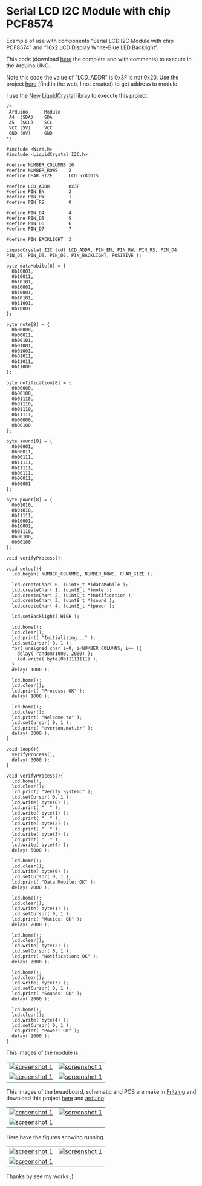 # Serial LCD I2C Module with chip PCF8574
Example of use with components "Serial LCD I2C Module with chip PCF8574" and "16x2 LCD Display White-Blue LED Backlight".

This code (download [here](./sample/informations/informations.ino) the complete and with comments) to execute in the Arduino UNO.

Note this code the value of "LCD_ADDR" is 0x3F is not 0x20. Use the project [here](./sample/scanner/scanner.ino) (find in the web, I not created)  to get address to module.

I use the [New LiquidCrystal](https://bitbucket.org/fmalpartida/new-liquidcrystal/wiki/Home) libray to execute this project.

```
/*
 Arduino      Module
 A4  (SDA)    SDA
 A5  (SCL)    SCL
 VCC (5V)     VCC
 GND (0V)     GND
*/

#include <Wire.h> 
#include <LiquidCrystal_I2C.h>

#define NUMBER_COLUMNS 16
#define NUMBER_ROWS    2
#define CHAR_SIZE      LCD_5x8DOTS

#define LCD_ADDR       0x3F
#define PIN_EN         2
#define PIN_RW         1
#define PIN_RS         0

#define PIN_D4         4
#define PIN_D5         5
#define PIN_D6         6
#define PIN_D7         7

#define PIN_BACKLIGHT  3

LiquidCrystal_I2C lcd( LCD_ADDR, PIN_EN, PIN_RW, PIN_RS, PIN_D4, PIN_D5, PIN_D6, PIN_D7, PIN_BACKLIGHT, POSITIVE );

byte dataMobile[8] = {
  0b10001,
  0b10011,
  0b10101,
  0b10001,
  0b10001,
  0b10101,
  0b11001,
  0b10001
};

byte note[8] = {
  0b00000,
  0b00011,
  0b00101,
  0b01001,
  0b01001,
  0b01011,
  0b11011,
  0b11000
};

byte notification[8] = {
  0b00000,
  0b00100,
  0b01110,
  0b01110,
  0b01110,
  0b11111,
  0b00000,
  0b00100
};

byte sound[8] = {
  0b00001,
  0b00011,
  0b00111,
  0b11111,
  0b11111,
  0b00111,
  0b00011,
  0b00001
};

byte power[8] = {
  0b01010,
  0b01010,
  0b11111,
  0b10001,
  0b10001,
  0b01110,
  0b00100,
  0b00100
};

void verifyProcess();

void setup(){
  lcd.begin( NUMBER_COLUMNS, NUMBER_ROWS, CHAR_SIZE );

  lcd.createChar( 0, (uint8_t *)dataMobile );
  lcd.createChar( 1, (uint8_t *)note );
  lcd.createChar( 2, (uint8_t *)notification );
  lcd.createChar( 3, (uint8_t *)sound );
  lcd.createChar( 4, (uint8_t *)power );

  lcd.setBacklight( HIGH );

  lcd.home();
  lcd.clear();
  lcd.print( "Initializing..." );
  lcd.setCursor( 0, 1 );
  for( unsigned char i=0; i<NUMBER_COLUMNS; i++ ){
    delay( random(1000, 2000) );
    lcd.write( byte(0b11111111) );
  }
  delay( 1000 );

  lcd.home();
  lcd.clear();
  lcd.print( "Process: OK" );
  delay( 1000 );
 
  lcd.home();
  lcd.clear();
  lcd.print( "Welcome to" );
  lcd.setCursor( 0, 1 );
  lcd.print( "everton.mat.br" );
  delay( 3000 );
}

void loop(){
  verifyProcess();
  delay( 3000 );
}

void verifyProcess(){
  lcd.home();
  lcd.clear();
  lcd.print( "Verify System:" );
  lcd.setCursor( 0, 1 );
  lcd.write( byte(0) );
  lcd.print( "  " );
  lcd.write( byte(1) );
  lcd.print( "  " );
  lcd.write( byte(2) );
  lcd.print( "  " );
  lcd.write( byte(3) );
  lcd.print( "  " );
  lcd.write( byte(4) );
  delay( 5000 );
  
  lcd.home();
  lcd.clear();
  lcd.write( byte(0) );
  lcd.setCursor( 0, 1 );
  lcd.print( "Data Mobile: OK" );
  delay( 2000 );

  lcd.home();
  lcd.clear();
  lcd.write( byte(1) );
  lcd.setCursor( 0, 1 );
  lcd.print( "Musics: OK" );
  delay( 2000 );

  lcd.home();
  lcd.clear();
  lcd.write( byte(2) );
  lcd.setCursor( 0, 1 );
  lcd.print( "Notification: OK" );
  delay( 2000 );

  lcd.home();
  lcd.clear();
  lcd.write( byte(3) );
  lcd.setCursor( 0, 1 );
  lcd.print( "Sounds: OK" );
  delay( 2000 );

  lcd.home();
  lcd.clear();
  lcd.write( byte(4) );
  lcd.setCursor( 0, 1 );
  lcd.print( "Power: OK" );
  delay( 2000 );
}
```

This images of the module is:

|                                                                          |                                                                          |
| ------------------------------------------------------------------------ | ------------------------------------------------------------------------ |
| [![screenshot 1](./Figure_1_small.jpg)](./Figure_1.jpg) | [![screenshot 1](./Figure_2_small.jpg)](./Figure_2.jpg) |
| [![screenshot 1](./Figure_3_small.jpg)](./Figure_3.jpg) | [![screenshot 1](./Figure_4_small.jpg)](./Figure_4.jpg) |

This images of the breadboard, schematic and PCB are make in [Fritzing](https://fritzing.org/) and download this project [here](./sample/sample.fzz) and [arduino](./sample/sample.ino):

|                                                                                            |                                                                                                        |
| ------------------------------------------------------------------------------------------ | ------------------------------------------------------------------------------------------------------ |
| [![screenshot 1](./sample/sample_bb_small.png)](./sample/sample_bb.png)   | [![screenshot 1](./sample/sample_schematic_small.png)](./sample/sample_schematic.png) |
| [![screenshot 1](./sample/sample_pcb_small.png)](./sample/sample_pcb.png) |                                                                                                        |

Here have the figures showing running

|                                                                                                |                                                                                                |
| ---------------------------------------------------------------------------------------------- | ---------------------------------------------------------------------------------------------- |
| [![screenshot 1](./IMG_20200112_004319_small.jpg)](./IMG_20200112_004319.jpg) | [![screenshot 1](./IMG_20200112_004332_small.jpg)](./IMG_20200112_004332.jpg) |
| [![screenshot 1](./IMG_20200112_004242_small.jpg)](./IMG_20200112_004242.jpg) |                                                                                                |

Thanks by see my works ;)